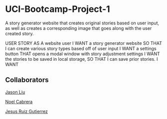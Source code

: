 # UCI-Bootcamp-Project-1
A story generator website that creates original stories based on user input, as well as creates a corresponding image that goes along with the user created story.

USER STORY
AS A website user
I WANT a story generator website
SO THAT I can create various story types based off of user input
I WANT a settings button
THAT opens a modal window with story adjustment settings
I WANT the stories to be saved in local storage,
SO THAT I can save prior stories.
I WANT

## Collaborators

[Jason Liu](https://github.com/jy8liu)

[Noel Cabrera](https://github.com/electricfrog1)

[Jesus Ruiz Gutierrez](https://github.com/jesse437)

